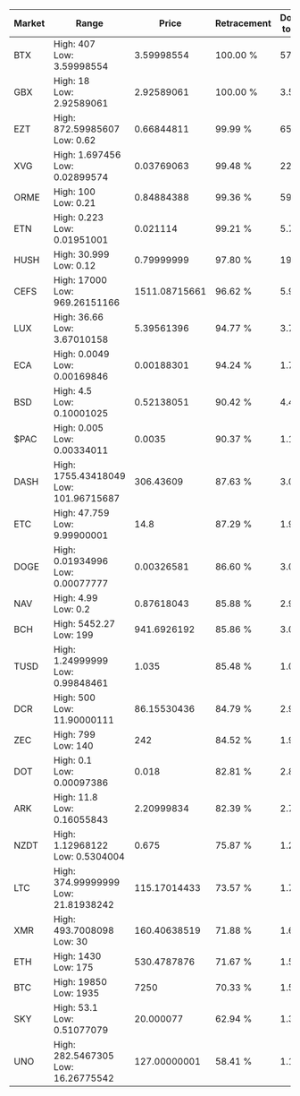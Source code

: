 | Market | Range | Price| Retracement | Doubles to 50% |
| --- | --- | --- | --- | --- |
| BTX | High: 407<br />Low: 3.59998554 | 3.59998554 | 100.00 % | 57.03 |
| GBX | High: 18<br />Low: 2.92589061 | 2.92589061 | 100.00 % | 3.58 |
| EZT | High: 872.59985607<br />Low: 0.62 | 0.66844811 | 99.99 % | 653.17 |
| XVG | High: 1.697456<br />Low: 0.02899574 | 0.03769063 | 99.48 % | 22.90 |
| ORME | High: 100<br />Low: 0.21 | 0.84884388 | 99.36 % | 59.03 |
| ETN | High: 0.223<br />Low: 0.01951001 | 0.021114 | 99.21 % | 5.74 |
| HUSH | High: 30.999<br />Low: 0.12 | 0.79999999 | 97.80 % | 19.45 |
| CEFS | High: 17000<br />Low: 969.26151166 | 1511.08715661 | 96.62 % | 5.95 |
| LUX | High: 36.66<br />Low: 3.67010158 | 5.39561396 | 94.77 % | 3.74 |
| ECA | High: 0.0049<br />Low: 0.00169846 | 0.00188301 | 94.24 % | 1.75 |
| BSD | High: 4.5<br />Low: 0.10001025 | 0.52138051 | 90.42 % | 4.41 |
| $PAC | High: 0.005<br />Low: 0.00334011 | 0.0035 | 90.37 % | 1.19 |
| DASH | High: 1755.43418049<br />Low: 101.96715687 | 306.43609 | 87.63 % | 3.03 |
| ETC | High: 47.759<br />Low: 9.99900001 | 14.8 | 87.29 % | 1.95 |
| DOGE | High: 0.01934996<br />Low: 0.00077777 | 0.00326581 | 86.60 % | 3.08 |
| NAV | High: 4.99<br />Low: 0.2 | 0.87618043 | 85.88 % | 2.96 |
| BCH | High: 5452.27<br />Low: 199 | 941.6926192 | 85.86 % | 3.00 |
| TUSD | High: 1.24999999<br />Low: 0.99848461 | 1.035 | 85.48 % | 1.09 |
| DCR | High: 500<br />Low: 11.90000111 | 86.15530436 | 84.79 % | 2.97 |
| ZEC | High: 799<br />Low: 140 | 242 | 84.52 % | 1.94 |
| DOT | High: 0.1<br />Low: 0.00097386 | 0.018 | 82.81 % | 2.80 |
| ARK | High: 11.8<br />Low: 0.16055843 | 2.20999834 | 82.39 % | 2.71 |
| NZDT | High: 1.12968122<br />Low: 0.5304004 | 0.675 | 75.87 % | 1.23 |
| LTC | High: 374.99999999<br />Low: 21.81938242 | 115.17014433 | 73.57 % | 1.72 |
| XMR | High: 493.7008098<br />Low: 30 | 160.40638519 | 71.88 % | 1.63 |
| ETH | High: 1430<br />Low: 175 | 530.4787876 | 71.67 % | 1.51 |
| BTC | High: 19850<br />Low: 1935 | 7250 | 70.33 % | 1.50 |
| SKY | High: 53.1<br />Low: 0.51077079 | 20.000077 | 62.94 % | 1.34 |
| UNO | High: 282.5467305<br />Low: 16.26775542 | 127.00000001 | 58.41 % | 1.18 |
